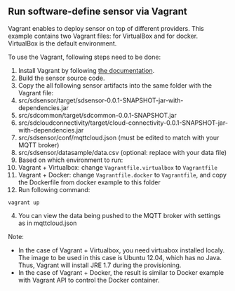 ## Run software-define sensor via Vagrant

Vagrant enables to deploy sensor on top of different providers. This example contains two Vagrant files: for VirtualBox and for docker. VirtualBox is the default environment.

To use the Vagrant, following steps need to be done:

1. Install Vagrant by following [the documentation](https://www.vagrantup.com/docs/installation/).
2. Build the sensor source code.
3. Copy the all following sensor artifacts into the same folder with the Vagrant file:
  1. src/sdsensor/target/sdsensor-0.0.1-SNAPSHOT-jar-with-dependencies.jar
  2. src/sdcommon/target/sdcommon-0.0.1-SNAPSHOT.jar
  3. src/sdcloudconnectivity/target/cloud-connectivity-0.0.1-SNAPSHOT-jar-with-dependencies.jar
  4. src/sdsensor/conf/mqttcloud.json (must be edited to match with your MQTT broker)
  5. src/sdsensor/datasample/data.csv (optional: replace with your data file)
4. Based on which environment to run:
  1. Vagrant + Virtualbox: change `Vagrantfile.virtualbox` to `Vagrantfile`  
  2. Vagrant + Docker: change `Vagrantfile.docker` to `Vagrantfile`, and copy the Dockerfile from docker example to this folder
3. Run following command:
```
vagrant up
```
4. You can view the data being pushed to the MQTT broker with settings as in mqttcloud.json

Note: 

* In the case of Vagrant + Virtualbox, you need virtuabox installed localy. The image to be used in this case is Ubuntu 12.04, which has no Java. Thus, Vagrant will install JRE 1.7 during the provisioning.
* In the case of Vagrant + Docker, the result is similar to Docker example with Vagrant API to control the Docker container.
